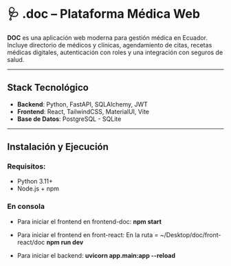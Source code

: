 # 🩺 .doc – Plataforma Médica Web

**DOC** es una aplicación web moderna para gestión médica en Ecuador. Incluye directorio de médicos y clínicas, agendamiento de citas, recetas médicas digitales, autenticación con roles y una integración con seguros de salud.

---

## Stack Tecnológico

- **Backend**: Python, FastAPI, SQLAlchemy, JWT
- **Frontend**: React, TailwindCSS, MaterialUI, Vite
- **Base de Datos**: PostgreSQL - SQLite

---

## Instalación y Ejecución

### Requisitos:
- Python 3.11+
- Node.js + npm

### En consola
-  Para iniciar el frontend en frontend-doc:
   **npm start**
- Para iniciar el frontend en front-react:
En la ruta = ~/Desktop/doc/front-react/doc 
   **npm run dev**

- Para iniciar el backend:
**uvicorn app.main:app --reload**

